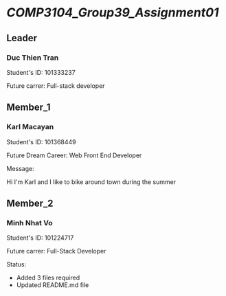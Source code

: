 # *_COMP3104_Group39_Assignment01_*

## Leader

  ### Duc Thien Tran

  Student's ID: 101333237

  Future carrer: Full-stack developer
 
## Member_1

  ### Karl Macayan 
  
  Student's ID: 101368449
   
  Future Dream Career: Web Front End Developer

  Message: 

  Hi I'm Karl and I like to bike around town during the summer

## Member_2

  ### Minh Nhat Vo 

  Student's ID: 101224717

  Future carrer: Full-Stack Developer

  Status: 

  * Added 3 files required
  * Updated README.md file




